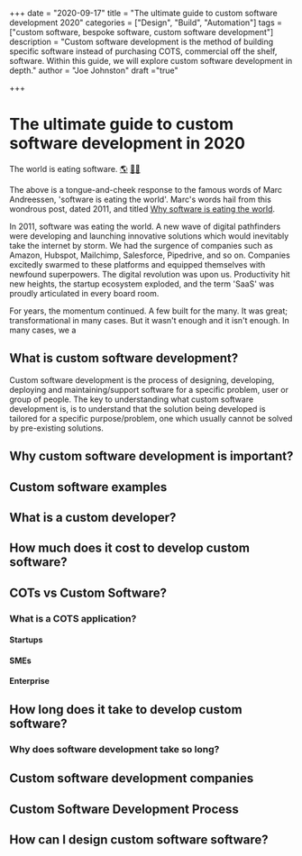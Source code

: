 +++
date = "2020-09-17"
title = "The ultimate guide to custom software development 2020"
categories = ["Design", "Build", "Automation"] 
tags = ["custom software, bespoke software, custom software development"]
description = "Custom software development is the method of building specific software instead of purchasing COTS, commercial off the shelf, software. Within this guide, we will explore custom software development in depth."
author = "Joe Johnston"
draft ="true"

+++

# The ultimate guide to custom software development in 2020



The world is eating software. 
[🌎](https://emojipedia.org/globe-showing-americas/) [🍴](https://emojipedia.org/fork-and-knife/)[🌐](https://emojipedia.org/globe-with-meridians/)

The above is a tongue-and-cheek response to the famous words of Marc Andreessen, 'software is eating the world'. Marc's words hail from this wondrous post, dated 2011, and titled [Why software is eating the world](https://a16z.com/2011/08/20/why-software-is-eating-the-world/). 

In 2011, software was eating the world. A new wave of digital pathfinders were developing and launching innovative solutions which would inevitably take the internet by storm. We had the surgence of companies such as Amazon, Hubspot, Mailchimp, Salesforce, Pipedrive, and so on. Companies excitedly swarmed to these platforms and equipped themselves with newfound superpowers. The digital revolution was upon us. Productivity hit new heights, the startup ecosystem exploded, and the term 'SaaS' was proudly articulated in every board room. 

For years, the momentum continued. A few built for the many. It was great; transformational in many cases. But it wasn't enough and it isn't enough. In many cases, we a



## What is custom software development?

Custom software development is the process of designing,  developing, deploying and maintaining/support software for a specific problem, user or group of people. The key to understanding what custom software development is, is to understand that the solution being developed is tailored for a specific purpose/problem, one which usually cannot be solved by pre-existing solutions.

## Why custom software development is important?



## Custom software examples

## What is a custom developer?

## How much does it cost to develop custom software?

## COTs vs Custom Software?

### What is a COTS application?

#### Startups

#### SMEs

#### Enterprise

## How long does it take to develop custom software?

### Why does software development take so long?



## Custom software development companies

## Custom Software Development Process

## How can I design custom software software?



## 



